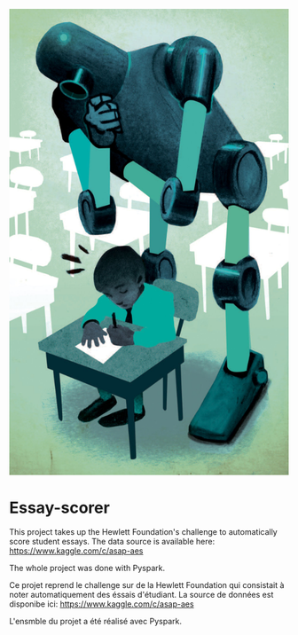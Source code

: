 
![bf Logo](robot-teacher.jpg)




# Essay-scorer


This project takes up the Hewlett Foundation's challenge to automatically score student essays. The data source is available here: https://www.kaggle.com/c/asap-aes

The whole project was done with Pyspark.


Ce projet reprend le challenge sur de la Hewlett Foundation qui consistait à noter automatiquement des éssais d'étudiant. La source de données est disponibe ici: https://www.kaggle.com/c/asap-aes 

L'ensmble du projet a été réalisé avec Pyspark.
